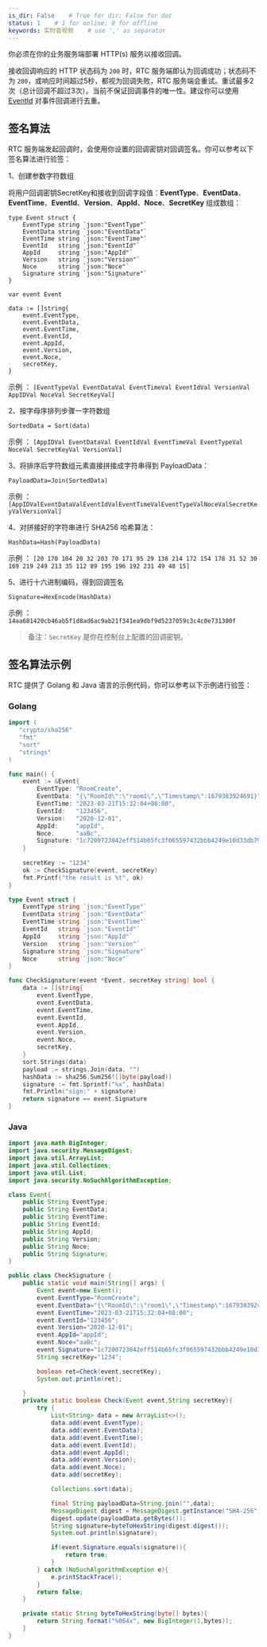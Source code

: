 ```yaml
---
is_dir: False    # True for dir; False for doc
status: 1    # 1 for online; 0 for offline
keywords: 实时音视频    # use ',' as separator
---
```


你必须在你的业务服务端部署 HTTP(s) 服务以接收回调。

接收回调响应的 HTTP 状态码为 `200` 时，RTC 服务端即认为回调成功；状态码不为 `200`，或响应时间超过5秒，都视为回调失败，RTC 服务端会重试。重试最多2次（总计回调不超过3次）。当前不保证回调事件的唯一性。建议你可以使用 [EventId](75124.md#callback_fields) 对事件回调进行去重。
## 签名算法
RTC 服务端发起回调时，会使用你设置的回调密钥对回调签名。你可以参考以下签名算法进行验签：

1、创建参数字符数组

将用户回调密钥SecretKey和接收到回调字段值：**EventType**、**EventData**、**EventTime**、**EventId**、**Version**、**AppId**、**Noce**、**SecretKey** 组成数组：

```
type Event struct {
	EventType string `json:"EventType"`
	EventData string `json:"EventData"`
	EventTime string `json:"EventTime"`
	EventId   string `json:"EventId"`
	AppId     string `json:"AppId"`
	Version   string `json:"Version"` 
	Noce      string `json:"Noce"`
	Signature string `json:"Signature"`
}

var event Event

data := []string{
	event.EventType,
	event.EventData,
	event.EventTime,
	event.EventId,
	event.AppId,
	event.Version,
	event.Noce,
	secretKey,
}
```
示例 ： `[EventTypeVal EventDataVal EventTimeVal EventIdVal VersionVal AppIDVal NoceVal SecretKeyVal]`

2、按字母序排列步骤一字符数组
```
SortedData = Sort(data)
```
示例 ： `[AppIDVal EventDataVal EventIdVal EventTimeVal EventTypeVal NoceVal SecretKeyVal VersionVal]`

3、将排序后字符数组元素直接拼接成字符串得到 PayloadData：
```
PayloadData=Join(SortedData)
```
示例 ： `[AppIDValEventDataValEventIdValEventTimeValEventTypeValNoceValSecretKeyValVersionVal]`

4、对拼接好的字符串进行 SHA256 哈希算法：
```
HashData=Hash(PayloadData)
```
示例 ： `[20 170 104 20 32 203 70 171 95 29 138 214 172 154 178 31 52 30 169 219 249 213 35 112 89 195 196 192 231 49 48 15]`


5、进行十六进制编码，得到回调签名
```
Signature=HexEncode(HashData)
```
示例 ： `14aa681420cb46ab5f1d8ad6ac9ab21f341ea9dbf9d5237059c3c4c0e731300f`

> 备注：`SecretKey` 是你在控制台上配置的回调密钥。`

## 签名算法示例
RTC 提供了 Golang 和 Java 语言的示例代码，你可以参考以下示例进行验签：
### Golang

```Go
import (
   "crypto/sha256"
   "fmt"
   "sort"
   "strings"
)

func main() {
    event := &Event{
        EventType: "RoomCreate",
        EventData: "{\"RoomId\":\"room1\",\"Timestamp\":1679383924691}",
        EventTime: "2023-03-21T15:32:04+08:00",
        EventId:   "123456",
        Version:   "2020-12-01",
        AppId:     "appId",
        Noce:      "aaBc",
        Signature: "1c7200723842eff514b65fc3f065597432bbb4249e10d33db79b3853d05f3691",
    }
   
    secretKey := "1234"
    ok := CheckSignature(event, secretKey)
    fmt.Printf("the result is %t", ok)
}

type Event struct {
    EventType string `json:"EventType"`
    EventData string `json:"EventData"`
    EventTime string `json:"EventTime"`
    EventId   string `json:"EventId"`
    AppId     string `json:"AppId"`
    Version   string `json:"Version"`
    Signature string `json:"Signature"`
    Noce      string `json:"Noce"`
}

func CheckSignature(event *Event, secretKey string) bool {
    data := []string{
        event.EventType,
        event.EventData,
        event.EventTime,
        event.EventId,
        event.AppId,
        event.Version,
        event.Noce,
        secretKey,
    }
    sort.Strings(data)
    payload := strings.Join(data, "")
    hashData := sha256.Sum256([]byte(payload))
    signature := fmt.Sprintf("%x", hashData)
    fmt.Println("sign:" + signature)
    return signature == event.Signature
}
```

### Java

```Java
import java.math.BigInteger;
import java.security.MessageDigest;
import java.util.ArrayList;
import java.util.Collections;
import java.util.List;
import java.security.NoSuchAlgorithmException;

class Event{
    public String EventType;
    public String EventData;
    public String EventTime;
    public String EventId;
    public String AppId;
    public String Version;
    public String Noce;
    public String Signature;
}

public class CheckSignature {
    public static void main(String[] args) {
        Event event=new Event();
        event.EventType="RoomCreate";
        event.EventData="{\"RoomId\":\"room1\",\"Timestamp\":1679383924691}";
        event.EventTime="2023-03-21T15:32:04+08:00";
        event.EventId="123456";
        event.Version="2020-12-01";
        event.AppId="appId";
        event.Noce="aaBc";
        event.Signature="1c7200723842eff514b65fc3f065597432bbb4249e10d33db79b3853d05f3691";
        String secretKey="1234";

        boolean ret=Check(event,secretKey);
        System.out.println(ret);

    }
    private static boolean Check(Event event,String secretKey){
        try {
            List<String> data = new ArrayList<>();
            data.add(event.EventType);
            data.add(event.EventData);
            data.add(event.EventTime);
            data.add(event.EventId);
            data.add(event.AppId);
            data.add(event.Version);
            data.add(event.Noce);
            data.add(secretKey);

            Collections.sort(data);

            final String payloadData=String.join("",data);
            MessageDigest digest = MessageDigest.getInstance("SHA-256");
            digest.update(payloadData.getBytes());
            String signature=byteToHexString(digest.digest());
            System.out.println(signature);

            if(event.Signature.equals(signature)){
                return true;
            }
        } catch (NoSuchAlgorithmException e){
            e.printStackTrace();
        }
        return false;
    }

    private static String byteToHexString(byte[] bytes){
        return String.format("%064x", new BigInteger(1,bytes));
    }
}
```
